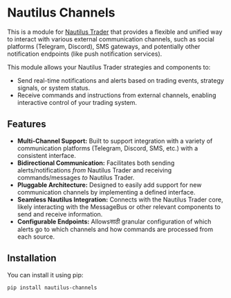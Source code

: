 # Nautilus Channels

This is a module for [Nautilus Trader](https://nautilustrader.io/) that provides a flexible and unified way to interact with various external communication channels, such as social platforms (Telegram, Discord), SMS gateways, and potentially other notification endpoints (like push notification services).

This module allows your Nautilus Trader strategies and components to:

* Send real-time notifications and alerts based on trading events, strategy signals, or system status.
* Receive commands and instructions from external channels, enabling interactive control of your trading system.


## Features

* **Multi-Channel Support:** Built to support integration with a variety of communication platforms (Telegram, Discord, SMS, etc.) with a consistent interface.
* **Bidirectional Communication:** Facilitates both sending alerts/notifications *from* Nautilus Trader and receiving commands/messages *to* Nautilus Trader.
* **Pluggable Architecture:** Designed to easily add support for new communication channels by implementing a defined interface.
* **Seamless Nautilus Integration:** Connects with the Nautilus Trader core, likely interacting with the MessageBus or other relevant components to send and receive information.
* **Configurable Endpoints:** Allowsसाठी granular configuration of which alerts go to which channels and how commands are processed from each source.

## Installation

You can install it using pip:

```bash
pip install nautilus-channels
```
